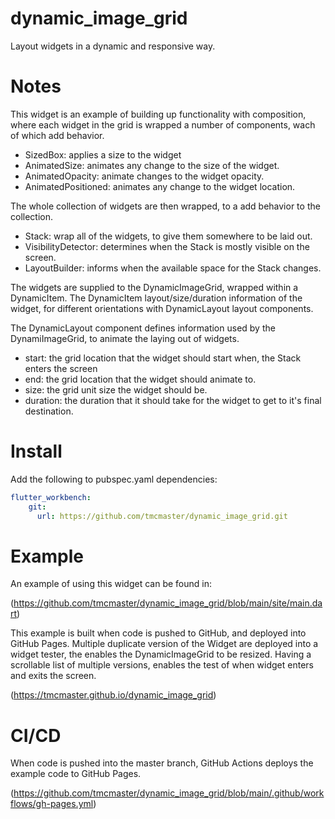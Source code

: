 # dynamic_image_grid
Layout widgets in a dynamic and responsive way. 

# Notes

This widget is an example of building up functionality with composition, 
where each widget in the grid is wrapped a number of components, wach
of which add behavior.

- SizedBox: applies a size to the widget
- AnimatedSize: animates any change to the size of the widget.
- AnimatedOpacity: animate changes to the widget opacity.
- AnimatedPositioned: animates any change to the widget location.

The whole collection of widgets are then wrapped, to a add behavior to the collection.

- Stack: wrap all of the widgets, to give them somewhere to be laid out.
- VisibilityDetector: determines when the Stack is mostly visible on the screen.
- LayoutBuilder: informs when the available space for the Stack changes.

The widgets are supplied to the DynamicImageGrid, wrapped within a DynamicItem.
The DynamicItem layout/size/duration information of the widget, for different orientations with DynamicLayout layout components. 

The DynamicLayout component defines information used by the DynamiImageGrid, to animate the laying out of widgets.

- start: the grid location that the widget should start when, the Stack enters the screen
- end: the grid location that the widget should animate to.
- size: the grid unit size the widget should be.
- duration: the duration that it should take for the widget to get to it's final destination.

# Install

Add the following to pubspec.yaml dependencies:

```yaml
flutter_workbench:
    git:
      url: https://github.com/tmcmaster/dynamic_image_grid.git
```

# Example

An example of using this widget can be found in: 

(https://github.com/tmcmaster/dynamic_image_grid/blob/main/site/main.dart)

This example is built when code is pushed to GitHub, and deployed into GitHub Pages.
Multiple duplicate version of the Widget are deployed into a widget tester,
the enables the DynamicImageGrid to be resized. Having a scrollable list 
of multiple versions, enables the test of when widget enters and exits the screen.

(https://tmcmaster.github.io/dynamic_image_grid)

# CI/CD

When code is pushed into the master branch, GitHub Actions deploys the example code to GitHub Pages.

(https://github.com/tmcmaster/dynamic_image_grid/blob/main/.github/workflows/gh-pages.yml)